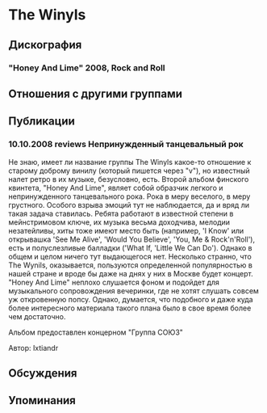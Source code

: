 # The Winyls



## Дискография

### "Honey And Lime" 2008, Rock and Roll




## Отношения с другими группами


## Публикации

### 10.10.2008 reviews Непринужденный танцевальный рок

<P>Не знаю, имеет ли название группы The Winyls какое-то отношение к старому доброму винилу (который пишется через "v"), но известный налет ретро в их музыке, безусловно, есть. Второй альбом финского квинтета, "Honey And Lime", являет собой образчик легкого и непринужденного танцевального рока. Рока в меру веселого, в меру грустного. Особого взрыва эмоций тут не наблюдается, да и вряд ли такая задача ставилась. Ребята работают в известной степени в мейнстримовом ключе, их музыка весьма доходчива, мелодии незатейливы, хиты тоже имеют место быть (например, 'I Know' или открывашка&nbsp;'See Me Alive', 'Would You Believe', 'You, Me & Rock'n'Roll'), есть и полуслезливые балладки&nbsp;('What If, 'Little We Can Do'). Однако в общем и целом ничего тут выдающегося нет. Несколько странно, что The Wynils, оказывается, пользуются определенной популярностью в нашей стране и вроде бы даже на днях у них в Москве будет концерт. "Honey And Lime" неплохо слушается фоном и подойдет для музыкального сопровождения вечеринки, где не хотят слушать совсем уж откровенную попсу. Однако, думается, что подобного и даже куда более интересного материала такого плана было в свое время более чем достаточно.</P>
<P>Альбом предоставлен концерном "Группа СОЮЗ"</P>
Автор: Ixtiandr


## Обсуждения


## Упоминания

